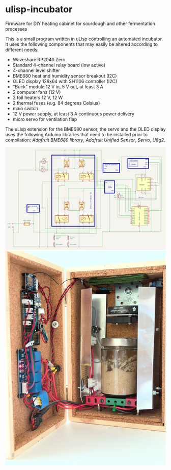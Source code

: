 # ulisp-incubator
Firmware for DIY heating cabinet for sourdough and other fermentation processes

This is a small program written in uLisp controlling an automated incubator. It uses the following components that may easily be altered according to different needs:

- Waveshare RP2040 Zero
- Standard 4-channel relay board (low active)
- 4-channel level shifter
- BME680 heat and humidity sensor breakout (I2C)
- OLED display 128x64 with SH1106 controller (I2C)
- "Buck" module 12 V in, 5 V out, at least 3 A
- 2 computer fans (12 V)
- 2 foil heaters 12 V, 12 W
- 2 thermal fuses (e.g. 84 degrees Celsius)
- main switch
- 12 V power supply, at least 3 A continuous power delivery
- micro servo for ventilation flap

The uLisp extension for the BME680 sensor, the servo and the OLED display uses the following Arduino libraries that need to be installed prior to compilation: *Adafruit BME680 library*, *Adafruit Unified Sensor*, *Servo*, *U8g2*.

![Schematic](schematic.jpg)
![Photo](incubator.jpg)


